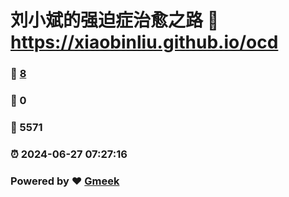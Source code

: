 # 刘小斌的强迫症治愈之路 :link: https://xiaobinliu.github.io/ocd 
### :page_facing_up: [8](https://xiaobinliu.github.io/ocd/tag.html) 
### :speech_balloon: 0 
### :hibiscus: 5571 
### :alarm_clock: 2024-06-27 07:27:16 
### Powered by :heart: [Gmeek](https://github.com/Meekdai/Gmeek)
